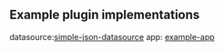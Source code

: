 ## Example plugin implementations

datasource:[simple-json-datasource](https://github.com/grafana/simple-json-datasource)
app:  [example-app](https://github.com/grafana/example-app)